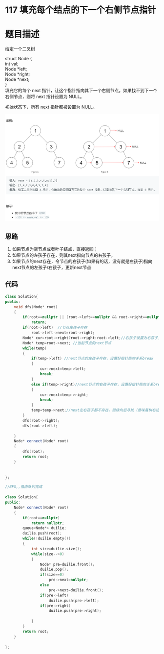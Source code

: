 # 117 填充每个结点的下一个右侧节点指针

# 题目描述

给定一个二叉树

struct Node { \
  int val; \
  Node *left; \
  Node *right; \
  Node *next;  \
} \
填充它的每个 next 指针，让这个指针指向其下一个右侧节点。如果找不到下一个右侧节点，则将 next 指针设置为 NULL。

初始状态下，所有 next 指针都被设置为 NULL。

![图形表示](https://github.com/scottkaykay/practice-codes/blob/master/screenshots/117.png)

## 思路

1. 如果节点为空节点或者叶子结点，直接返回；
2. 如果节点的左孩子存在，则其next指向节点的右孩子。
3. 如果节点的next存在，令节点的右孩子(如果有的话，没有就是左孩子)指向next节点的左孩子/右孩子，更新next节点

## 代码

```C++
class Solution{
public:
    void dfs(Node* root)
    {
        if(root==nullptr || (root->left==nullptr && root->right==nullptr)
            return;
        if(root->left)  //节点左孩子存在
            root->left->next=root->right;
        Node* cur=root->right?root->right:root->left;//右孩子设置为右孩子，不存在设置为左孩子
        Node* temp=root->next; //当前节点的next节点
        while(temp)
        {
            if(temp->left) //next节点的左孩子存在，设置好指针指向关系break
            {
                cur->next=temp->left;
                break;
            }
            else if(temp->right)//next节点的右孩子存在，设置好指针指向关系break
            {
                cur->next=temp->right;
                break;
            }
            temp=temp->next;//next左右孩子都不存在，继续向后寻找（意味着树右边的信息必须存在，所有后面要从右结点开始递归）
        }
        dfs(root->right);
        dfs(root->left);
    
    }
    Node* connect(Node* root)
    {
        dfs(root);
        return root;
    }


};
```

```C++
//BFS,,借由队列完成

class Solution{
public:
    Node* connect(Node* root)
    {
        if(root==nullptr)
            return nullptr;
        queue<Node*> duilie;
        duilie.push(root);
        while(!duilie.empty())
        {
            int size=duilie.size();
            while(size-->0)
            {
                Node* pre=duilie.front();
                duilie.pop();
                if(size==0)
                    pre->next=nullptr;
                else
                    pre->next=duilie.front();
                if(pre->left)
                    duilie.push(pre->left);
                if(pre->right)
                    duilie.push(pre->right);
                
            }
        }
        return root;
    }

};
```
